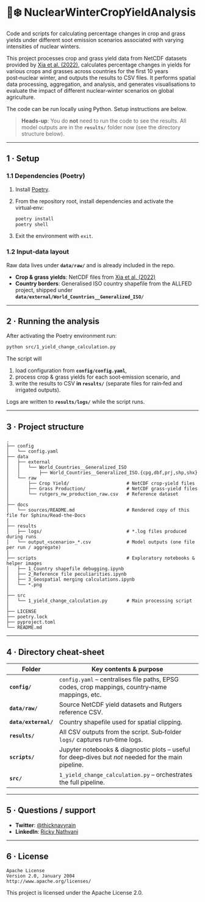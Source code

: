 # 🌾❄️ NuclearWinterCropYieldAnalysis

Code and scripts for calculating percentage changes in crop and grass yields under different soot emission scenarios associated with varying intensities of nuclear winters.

This project processes crop and grass yield data from NetCDF datasets provided by [Xia et al. (2022)](https://www.nature.com/articles/s43016-022-00573-0), calculates percentage changes in yields for various crops and grasses across countries for the first 10 years post‑nuclear winter, and outputs the results to CSV files. It performs spatial data processing, aggregation, and analysis, and generates visualisations to evaluate the impact of different nuclear‑winter scenarios on global agriculture.

The code can be run locally using Python. Setup instructions are below.

> **Heads‑up**: You do **not** need to run the code to see the results. All model outputs are in the **`results/`** folder now (see the directory structure below).

---

## 1 · Setup

### 1.1 Dependencies (Poetry)

1. Install [Poetry](https://python-poetry.org/docs/).
2. From the repository root, install dependencies and activate the virtual‑env:

   ```bash
   poetry install
   poetry shell
   ```
3. Exit the environment with `exit`.

### 1.2 Input‑data layout

Raw data lives under **`data/raw/`** and is already included in the repo.

* **Crop & grass yields**: NetCDF files from [Xia et al. (2022)](https://osf.io/yrbse/)
* **Country borders**: Generalised ISO country shapefile from the ALLFED project, shipped under **`data/external/World_Countries__Generalized_ISO/`**

---

## 2 · Running the analysis

After activating the Poetry environment run:

```bash
python src/1_yield_change_calculation.py
```

The script will

1. load configuration from **`config/config.yaml`**,
2. process crop & grass yields for each soot‑emission scenario, and
3. write the results to CSV **in `results/`** (separate files for rain‑fed and irrigated outputs).

Logs are written to **`results/logs/`** while the script runs.

---

## 3 · Project structure

```text
.
├── config
│   └── config.yaml
├── data
│   ├── external
│   │   └── World_Countries__Generalized_ISO
│   │       ├── World_Countries__Generalized_ISO.{cpg,dbf,prj,shp,shx}
│   └── raw
│       ├── Crop Yield/                     # NetCDF crop‑yield files
│       ├── Grass Production/               # NetCDF grass‑yield files
│       └── rutgers_nw_production_raw.csv   # Reference dataset
│
├── docs
│   └── sources/README.md                   # Rendered copy of this file for Sphinx/Read‑the‑Docs
│
├── results
│   ├── logs/                               # *.log files produced during runs
│   └── output_<scenario>_*.csv             # Model outputs (one file per run / aggregate)
│
├── scripts                                 # Exploratory notebooks & helper images
│   ├── 1_Country shapefile debugging.ipynb
│   ├── 2_Reference file peculiarities.ipynb
│   ├── 3_Geospatial merging calculations.ipynb
│   └── *.png
│
├── src
│   └── 1_yield_change_calculation.py       # Main processing script
│
├── LICENSE
├── poetry.lock
├── pyproject.toml
└── README.md
```

---

## 4 · Directory cheat‑sheet

| Folder | Key contents & purpose |
| ------ | ---------------------- |
| **`config/`** | `config.yaml` – centralises file paths, EPSG codes, crop mappings, country‑name mappings, etc. |
| **`data/raw/`** | Source NetCDF yield datasets and Rutgers reference CSV. |
| **`data/external/`** | Country shapefile used for spatial clipping. |
| **`results/`** | All CSV outputs from the script. Sub‑folder `logs/` captures run‑time logs. |
| **`scripts/`** | Jupyter notebooks & diagnostic plots – useful for deep‑dives but *not* needed for the main pipeline. |
| **`src/`** | `1_yield_change_calculation.py` – orchestrates the full pipeline. |

---

## 5 · Questions / support

* **Twitter**: [@thicknavyrain](https://twitter.com/thicknavyrain)
* **LinkedIn**: [Ricky Nathvani](https://www.linkedin.com/in/ricky-nathvani/)

---

## 6 · License

```text
Apache License
Version 2.0, January 2004
http://www.apache.org/licenses/
```

This project is licensed under the Apache License 2.0.
